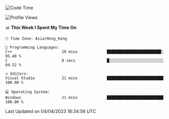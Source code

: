 <!--START_SECTION:waka-->
![Code Time](http://img.shields.io/badge/Code%20Time-41%20hrs%2026%20mins-blue)

![Profile Views](http://img.shields.io/badge/Profile%20Views-0-blue)

📊 **This Week I Spent My Time On** 

```text
🕑︎ Time Zone: Asia/Hong_Kong

💬 Programming Languages: 
C++                      20 mins             ████████████████████████░   95.48 % 
C                        0 secs              █░░░░░░░░░░░░░░░░░░░░░░░░   04.52 % 

🔥 Editors: 
Visual Studio            21 mins             █████████████████████████   100.00 % 

💻 Operating System: 
Windows                  21 mins             █████████████████████████   100.00 % 
```


 Last Updated on 04/04/2023 18:34:56 UTC
<!--END_SECTION:waka-->
